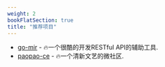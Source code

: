```yaml
---
weight: 2
bookFlatSection: true
title: "推荐项目"
---
```


- [go-mir](https://alimy.github.io/mir) - 🔥一个很酷的开发RESTful API的辅助工具.
- [paopao-ce](https://github.com/rocboss/paopao-ce/tree/dev) - 🔥一个清新文艺的微社区.

